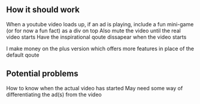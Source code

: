## How it should work
When a youtube video loads up, if an ad is playing, include a fun mini-game (or for now a fun fact) as a div on top
Also mute the video until the real video starts
Have the inspirational qoute dissapear when the video starts

I make money on the plus version which offers more features in place of the default qoute


## Potential problems
How to know when the actual video has started
May need some way of differentiating the ad(s) from the video
